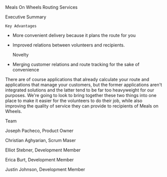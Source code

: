 Meals On Wheels Routing Services


Executive Summary
	
	Key Advantages 
- More convenient delivery because it plans the route for you
- Improved relations between volunteers and recipients.

	Novelty
- Merging customer relations and route tracking for the sake of convenience

There are of course applications that already calculate your route and applications that manage your customers, but the former applications aren't integrated solutions and the latter tend to be far too heavyweight for our purposes. We're going to look to bring together these two things into one place to make it easier for the volunteers to do their job, while also improving the quality of service they can provide to recipients of Meals on Wheels.


Team

Joseph Pacheco, Product Owner

Christian Aghyarian, Scrum Maser

Elliot Stebner, Development Member

Erica Burt,  Development Member

Justin Johnson, Development Member

